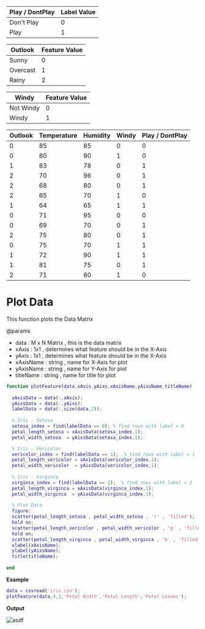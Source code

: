 
|  Play / DontPlay   | Label Value   |
|----|----|
| Don't Play | 0 |
| Play | 1 |

|  Outlook   | Feature Value   |
|----|----|
| Sunny | 0 |
| Overcast | 1 |
| Rainy | 2 |

|  Windy   | Feature Value   |
|----|----|
| Not Windy | 0 |
| Windy | 1 |

| Outlook | Temperature | Humidity  | Windy  | Play / DontPlay |
|----|----|----|----|--------|
| 0 | 85 | 85 | 0 | 0 |
| 0 | 80 | 90 | 1 | 0 |
| 1 | 83 | 78 | 0 | 1 |
| 2 | 70 | 96 | 0 | 1 |
| 2 | 68 | 80 | 0 | 1 |
| 2 | 65 | 70 | 1 | 0 |
| 1 | 64 | 65 | 1 | 1 |
| 0 | 71 | 95 | 0 | 0 |
| 0 | 69 | 70 | 0 | 1 |
| 2 | 75 | 80 | 0 | 1 |
| 0 | 75 | 70 | 1 | 1 |
| 1 | 72 | 90 | 1 | 1 |
| 1 | 81 | 75 | 0 | 1 |
| 2 | 71 | 80 | 1 | 0 |

# Plot Data
This function plots the Data Matrix

@params
* data : M x N Matrix , this is the data matrix
* xAxis : 1x1 , determines what feature should be in the X-Axis
* yAxis : 1x1 , determines what feature should be in the X-Axis
* xAxisName : string , name for X-Axis for plot
* yAxisName : string , name for Y-Axis for plot
* titleName : string , name for title for plot
```Matlab
function plotFeature(data,xAxis,yAixs,xAxisName,yAixsName,titleName)
  
  xAxisData = data(:,xAxis);
  yAixsData = data(:,yAixs);
  labelData = data(:,size(data,2));
  
  % Iris - Setosa
  setosa_index = find(labelData == 0); % find rows with label = 0
  petal_length_setosa = xAxisData(setosa_index,1);
  petal_width_setosa  = yAixsData(setosa_index,1);

  % Iris - Vericolor
  vericolor_index = find(labelData == 1);  % find rows with label = 1
  petal_length_vericolor = xAxisData(vericolor_index,1);
  petal_width_vericolor  = yAixsData(vericolor_index,1);
  
  % Iris - Virginca
  virginca_index = find(labelData == 2);  % find rows with label = 2
  petal_length_virginca = xAxisData(virginca_index,1);
  petal_width_virginca  = yAixsData(virginca_index,1);
  
  % Plot Data
  figure;
  scatter(petal_length_setosa , petal_width_setosa , 'r' , 'filled');
  hold on;
  scatter(petal_length_vericolor , petal_width_vericolor , 'g' , 'filled');
  hold on;
  scatter(petal_length_virginca , petal_width_virginca , 'b' , 'filled');
  xlabel(xAxisName);
  ylabel(yAixsName);
  title(titleName);
  
end
```
**Example**
```Matlab
data = csvread('iris.csv');
plotFeature(data,4,3,'Petal Width','Petal Length','Petal Leaves');
```
**Output**

![asdf](https://user-images.githubusercontent.com/13907836/47335200-f3b76900-d63e-11e8-83d0-0f391f34150e.png)

